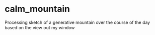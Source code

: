 # calm_mountain
Processing sketch of a generative mountain over the course of the day based on the view out my window
